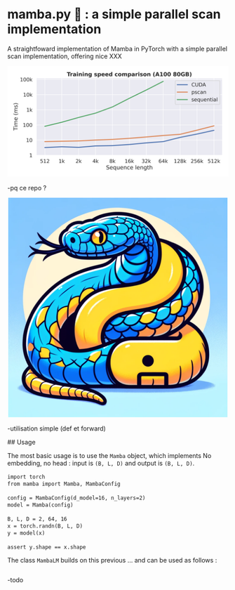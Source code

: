 # mamba.py 🐍 : a simple parallel scan implementation
A straightfoward implementation of Mamba in PyTorch with a simple parallel scan implementation, offering nice XXX

![speed comparison](img/speed_comparison.png)

-pq ce repo ?

<div style="text-align: center;">
    <img src="img/logo.png" alt="Image Description" width="500" height="500"/>
</div>

-utilisation simple (def et forward)

## Usage

The most basic usage is to use the ```Mamba``` object, which implements 
No embedding, no head : input is ```(B, L, D)``` and output is ```(B, L, D)```.

```
import torch
from mamba import Mamba, MambaConfig

config = MambaConfig(d_model=16, n_layers=2)
model = Mamba(config)

B, L, D = 2, 64, 16
x = torch.randn(B, L, D)
y = model(x)

assert y.shape == x.shape
```

The class ```MambaLM``` builds on this previous ... and can be used as follows :

```

```

-todo
